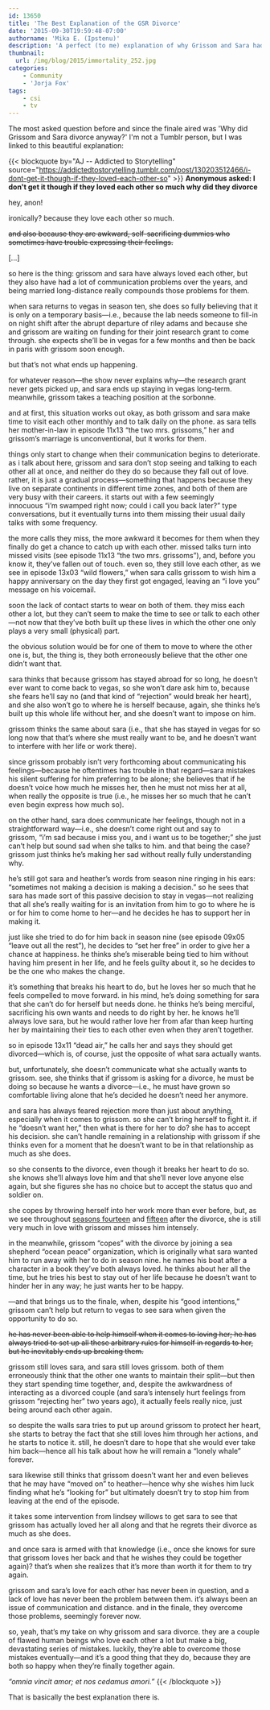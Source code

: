 ```yaml
---
id: 13650
title: 'The Best Explanation of the GSR Divorce'
date: '2015-09-30T19:59:48-07:00'
authorname: 'Mika E. (Ipstenu)'
description: 'A perfect (to me) explanation of why Grissom and Sara had to divorce.'
thumbnail:
  url: /img/blog/2015/immortality_252.jpg
categories:
    - Community
    - 'Jorja Fox'
tags:
    - csi
    - tv
---
```


The most asked question before and since the finale aired was 'Why did Grissom and Sara divorce anyway?' I'm not a Tumblr person, but I was linked to this beautiful explanation:

{{< blockquote by="AJ -- Addicted to Storytelling" source="https://addictedtostorytelling.tumblr.com/post/130203512466/i-dont-get-it-though-if-they-loved-each-other-so" >}}
**Anonymous asked: I don't get it though if they loved each other so much why did they divorce**

hey, anon!

ironically? because they love each other so much.

~~and also because they are awkward, self-sacrificing dummies who sometimes have trouble expressing their feelings.~~

[...]

so here is the thing: grissom and sara have always loved each other, but they also have had a lot of communication problems over the years, and being married long-distance really compounds those problems for them.

when sara returns to vegas in season ten, she does so fully believing that it is only on a temporary basis—i.e., because the lab needs someone to fill-in on night shift after the abrupt departure of riley adams and because she and grissom are waiting on funding for their joint research grant to come through. she expects she’ll be in vegas for a few months and then be back in paris with grissom soon enough.

but that’s not what ends up happening.

for whatever reason—the show never explains why—the research grant never gets picked up, and sara ends up staying in vegas long-term. meanwhile, grissom takes a teaching position at the sorbonne.

and at first, this situation works out okay, as both grissom and sara make time to visit each other monthly and to talk daily on the phone. as sara tells her mother-in-law in episode 11x13 “the two mrs. grissoms,” her and grissom’s marriage is unconventional, but it works for them.

things only start to change when their communication begins to deteriorate. as i talk about here, grissom and sara don’t stop seeing and talking to each other all at once, and neither do they do so because they fall out of love. rather, it is just a gradual process—something that happens because they live on separate continents in different time zones, and both of them are very busy with their careers. it starts out with a few seemingly innocuous “i’m swamped right now; could i call you back later?” type conversations, but it eventually turns into them missing their usual daily talks with some frequency.

the more calls they miss, the more awkward it becomes for them when they finally do get a chance to catch up with each other. missed talks turn into missed visits (see episode 11x13 “the two mrs. grissoms”), and, before you know it, they’ve fallen out of touch. even so, they still love each other, as we see in episode 13x03 “wild flowers,” when sara calls grissom to wish him a happy anniversary on the day they first got engaged, leaving an “i love you” message on his voicemail.

soon the lack of contact starts to wear on both of them. they miss each other a lot, but they can’t seem to make the time to see or talk to each other—not now that they’ve both built up these lives in which the other one only plays a very small (physical) part.

the obvious solution would be for one of them to move to where the other one is, but, the thing is, they both erroneously believe that the other one didn’t want that.

sara thinks that because grissom has stayed abroad for so long, he doesn’t ever want to come back to vegas, so she won’t dare ask him to, because she fears he’ll say no (and that kind of “rejection” would break her heart), and she also won’t go to where he is herself because, again, she thinks he’s built up this whole life without her, and she doesn’t want to impose on him.

grissom thinks the same about sara (i.e., that she has stayed in vegas for so long now that that’s where she must really want to be, and he doesn’t want to interfere with her life or work there).

since grissom probably isn’t very forthcoming about communicating his feelings—because he oftentimes has trouble in that regard—sara mistakes his silent suffering for him preferring to be alone; she believes that if he doesn’t voice how much he misses her, then he must not miss her at all, when really the opposite is true (i.e., he misses her so much that he can’t even begin express how much so).

on the other hand, sara does communicate her feelings, though not in a straightforward way—i.e., she doesn’t come right out and say to grissom, “i’m sad because i miss you, and i want us to be together;” she just can’t help but sound sad when she talks to him. and that being the case? grissom just thinks he’s making her sad without really fully understanding why.

he’s still got sara and heather’s words from season nine ringing in his ears: “sometimes not making a decision is making a decision.” so he sees that sara has made sort of this passive decision to stay in vegas—not realizing that all she’s really waiting for is an invitation from him to go to where he is or for him to come home to her—and he decides he has to support her in making it.

just like she tried to do for him back in season nine (see episode 09x05 “leave out all the rest”), he decides to “set her free” in order to give her a chance at happiness. he thinks she’s miserable being tied to him without having him present in her life, and he feels guilty about it, so he decides to be the one who makes the change.

it’s something that breaks his heart to do, but he loves her so much that he feels compelled to move forward. in his mind, he’s doing something for sara that she can’t do for herself but needs done. he thinks he’s being merciful, sacrificing his own wants and needs to do right by her. he knows he’ll always love sara, but he would rather love her from afar than keep hurting her by maintaining their ties to each other even when they aren’t together.

so in episode 13x11 “dead air,” he calls her and says they should get divorced—which is, of course, just the opposite of what sara actually wants.

but, unfortunately, she doesn’t communicate what she actually wants to grissom. see, she thinks that if grissom is asking for a divorce, he must be doing so because he wants a divorce—i.e., he must have grown so comfortable living alone that he’s decided he doesn’t need her anymore.

and sara has always feared rejection more than just about anything, especially when it comes to grissom. so she can’t bring herself to fight it. if he “doesn’t want her,” then what is there for her to do? she has to accept his decision. she can’t handle remaining in a relationship with grissom if she thinks even for a moment that he doesn’t want to be in that relationship as much as she does.

so she consents to the divorce, even though it breaks her heart to do so. she knows she’ll always love him and that she’ll never love anyone else again, but she figures she has no choice but to accept the status quo and soldier on.

she copes by throwing herself into her work more than ever before, but, as we see throughout [seasons fourteen](https://addictedtostorytelling.tumblr.com/post/122197654026/a-gsr-shippers-guide-to-the-galaxy-season) and [fifteen](https://addictedtostorytelling.tumblr.com/post/129711329361/a-gsr-shippers-guide-to-the-galaxy-season) after the divorce, she is still very much in love with grissom and misses him intensely.

in the meanwhile, grissom “copes” with the divorce by joining a sea shepherd “ocean peace” organization, which is originally what sara wanted him to run away with her to do in season nine. he names his boat after a character in a book they’ve both always loved. he thinks about her all the time, but he tries his best to stay out of her life because he doesn’t want to hinder her in any way; he just wants her to be happy.

—and that brings us to the finale, when, despite his “good intentions,” grissom can’t help but return to vegas to see sara when given the opportunity to do so.

~~he has never been able to help himself when it comes to loving her; he has always tried to set up all these arbitrary rules for himself in regards to her, but he inevitably ends up breaking them.~~

grissom still loves sara, and sara still loves grissom. both of them erroneously think that the other one wants to maintain their split—but then they start spending time together, and, despite the awkwardness of interacting as a divorced couple (and sara’s intensely hurt feelings from grissom “rejecting her” two years ago), it actually feels really nice, just being around each other again.

so despite the walls sara tries to put up around grissom to protect her heart, she starts to betray the fact that she still loves him through her actions, and he starts to notice it. still, he doesn’t dare to hope that she would ever take him back—hence all his talk about how he will remain a “lonely whale” forever.

sara likewise still thinks that grissom doesn’t want her and even believes that he may have “moved on” to heather—hence why she wishes him luck finding what he’s “looking for” but ultimately doesn’t try to stop him from leaving at the end of the episode.

it takes some intervention from lindsey willows to get sara to see that grissom has actually loved her all along and that he regrets their divorce as much as she does.

and once sara is armed with that knowledge (i.e., once she knows for sure that grissom loves her back and that he wishes they could be together again)? that’s when she realizes that it’s more than worth it for them to try again.

grissom and sara’s love for each other has never been in question, and a lack of love has never been the problem between them. it’s always been an issue of communication and distance. and in the finale, they overcome those problems, seemingly forever now.

so, yeah, that’s my take on why grissom and sara divorce. they are a couple of flawed human beings who love each other a lot but make a big, devastating series of mistakes. luckily, they’re able to overcome those mistakes eventually—and it’s a good thing that they do, because they are both so happy when they’re finally together again.

_“omnia vincit amor; et nos cedamus amori.”_
{{< /blockquote >}}

That is basically the best explanation there is.
